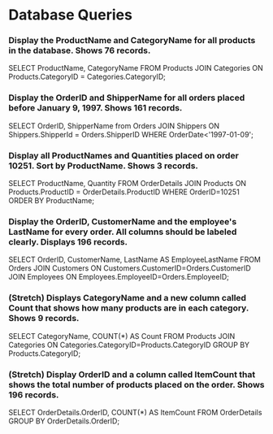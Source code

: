 # Database Queries

### Display the ProductName and CategoryName for all products in the database. Shows 76 records.

SELECT ProductName, CategoryName FROM Products JOIN Categories ON Products.CategoryID = Categories.CategoryID;

### Display the OrderID and ShipperName for all orders placed before January 9, 1997. Shows 161 records.

SELECT OrderID, ShipperName from Orders JOIN Shippers ON Shippers.ShipperId = Orders.ShipperID WHERE OrderDate<'1997-01-09';

### Display all ProductNames and Quantities placed on order 10251. Sort by ProductName. Shows 3 records.

SELECT ProductName, Quantity FROM OrderDetails JOIN Products ON Products.ProductID = OrderDetails.ProductID WHERE OrderID=10251 ORDER BY ProductName;

### Display the OrderID, CustomerName and the employee's LastName for every order. All columns should be labeled clearly. Displays 196 records.

SELECT OrderID, CustomerName, LastName AS EmployeeLastName FROM Orders JOIN Customers ON Customers.CustomerID=Orders.CustomerID JOIN Employees ON Employees.EmployeeID=Orders.EmployeeID;

### (Stretch)  Displays CategoryName and a new column called Count that shows how many products are in each category. Shows 9 records.

SELECT CategoryName, COUNT(*) AS Count FROM Products JOIN Categories ON Categories.CategoryID=Products.CategoryID GROUP BY Products.CategoryID;

### (Stretch) Display OrderID and a  column called ItemCount that shows the total number of products placed on the order. Shows 196 records. 

SELECT OrderDetails.OrderID, COUNT(*) AS ItemCount FROM OrderDetails GROUP BY OrderDetails.OrderID;